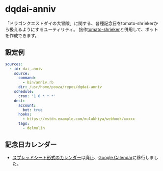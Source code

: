 # dqdai-anniv

「ドラゴンクエストダイの大冒険」に関する、各種記念日をtomato-shriekerから扱えるようにするユーティリティ。
拙作[tomato-shrieker](https://github.com/pooza/tomato-shrieker)と併用して、ボットを作成できます。

## 設定例

```yaml
sources:
  - id: dai_anniv
    source:
      command:
        - bin/anniv.rb
      dir: /usr/home/pooza/repos/dqdai-anniv
    schedule:
      cron: '1 0 * * *'
    dest:
      account:
        bot: true
      hooks:
        - https://mstdn.example.com/mulukhiya/webhook/xxxxx
      tags:
        - delmulin
```

## 記念日カレンダー

- [スプレッドシート形式のカレンダー](https://docs.google.com/spreadsheets/d/1LCDOs0zZ25_gtVY-5q0YcaktimAlAeMSHIMIBMjhUrg)は廃止、[Google Calendar](https://calendar.google.com/calendar/u/0/embed?src=c_2bbfceeeda6d58706260a59070f52686db4713c044599fb001d82132c8119b2d@group.calendar.google.com&ctz=Asia/Tokyo)に移行しました。
